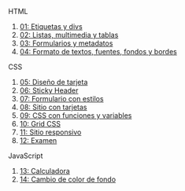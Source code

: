 HTML
1. [01: Etiquetas y divs](/01_ejercicio1/Ejercicio1.html)
2. [02: Listas, multimedia y tablas](/02_ejercicio2/index.html)
3. [03: Formularios y metadatos](/03_ejercicio3/index.html)
4. [04: Formato de textos, fuentes, fondos y bordes](/04_ejercicio4/index.html)

CSS
1. [05: Diseño de tarjeta](/05_ejercicio5/index.html)
2. [06: Sticky Header](/06_ejercicio6/index.html)
3. [07: Formulario con estilos](/07_ejercicio7/index.html)
4. [08: Sitio con tarjetas](/08_ejercicio8/index.html)
5. [09: CSS con funciones y variables](/09_ejercicio9/index.html)
6. [10: Grid CSS](/10_ejercicio10/index.html)
7. [11: Sitio responsivo](/11_ejercicio11/index.html)
8. [12: Examen](/12_examen/index.html)

JavaScript
1. [13: Calculadora](/13_ejercicio1JS/index.html)
2. [14: Cambio de color de fondo](/14_ejercicio2JS/index.html)
